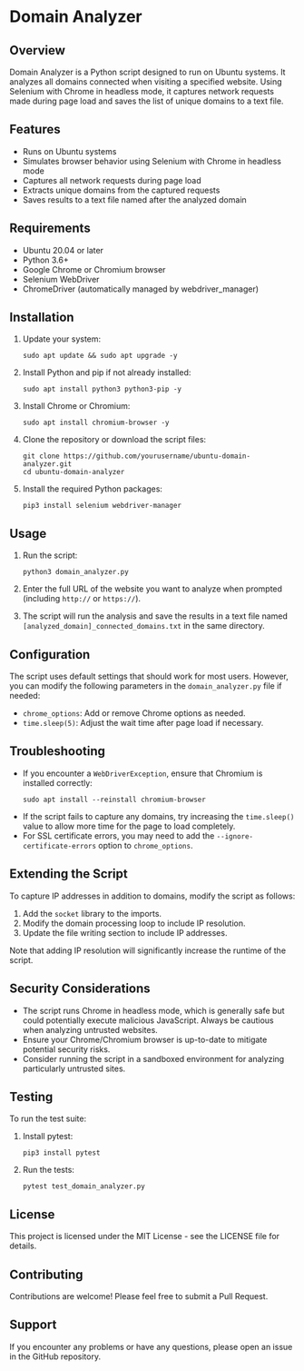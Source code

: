 # Domain Analyzer

## Overview

 Domain Analyzer is a Python script designed to run on Ubuntu systems. It analyzes all domains connected when visiting a specified website. Using Selenium with Chrome in headless mode, it captures network requests made during page load and saves the list of unique domains to a text file.

## Features

- Runs on Ubuntu systems
- Simulates browser behavior using Selenium with Chrome in headless mode
- Captures all network requests during page load
- Extracts unique domains from the captured requests
- Saves results to a text file named after the analyzed domain

## Requirements

- Ubuntu 20.04 or later
- Python 3.6+
- Google Chrome or Chromium browser
- Selenium WebDriver
- ChromeDriver (automatically managed by webdriver_manager)

## Installation

1. Update your system:
   ```
   sudo apt update && sudo apt upgrade -y
   ```

2. Install Python and pip if not already installed:
   ```
   sudo apt install python3 python3-pip -y
   ```

3. Install Chrome or Chromium:
   ```
   sudo apt install chromium-browser -y
   ```

4. Clone the repository or download the script files:
   ```
   git clone https://github.com/yourusername/ubuntu-domain-analyzer.git
   cd ubuntu-domain-analyzer
   ```

5. Install the required Python packages:
   ```
   pip3 install selenium webdriver-manager
   ```

## Usage

1. Run the script:
   ```
   python3 domain_analyzer.py
   ```

2. Enter the full URL of the website you want to analyze when prompted (including `http://` or `https://`).

3. The script will run the analysis and save the results in a text file named `[analyzed_domain]_connected_domains.txt` in the same directory.

## Configuration

The script uses default settings that should work for most users. However, you can modify the following parameters in the `domain_analyzer.py` file if needed:

- `chrome_options`: Add or remove Chrome options as needed.
- `time.sleep(5)`: Adjust the wait time after page load if necessary.

## Troubleshooting

- If you encounter a `WebDriverException`, ensure that Chromium is installed correctly:
  ```
  sudo apt install --reinstall chromium-browser
  ```
- If the script fails to capture any domains, try increasing the `time.sleep()` value to allow more time for the page to load completely.
- For SSL certificate errors, you may need to add the `--ignore-certificate-errors` option to `chrome_options`.

## Extending the Script

To capture IP addresses in addition to domains, modify the script as follows:

1. Add the `socket` library to the imports.
2. Modify the domain processing loop to include IP resolution.
3. Update the file writing section to include IP addresses.

Note that adding IP resolution will significantly increase the runtime of the script.

## Security Considerations

- The script runs Chrome in headless mode, which is generally safe but could potentially execute malicious JavaScript. Always be cautious when analyzing untrusted websites.
- Ensure your Chrome/Chromium browser is up-to-date to mitigate potential security risks.
- Consider running the script in a sandboxed environment for analyzing particularly untrusted sites.

## Testing

To run the test suite:

1. Install pytest:
   ```
   pip3 install pytest
   ```

2. Run the tests:
   ```
   pytest test_domain_analyzer.py
   ```

## License

This project is licensed under the MIT License - see the LICENSE file for details.

## Contributing

Contributions are welcome! Please feel free to submit a Pull Request.

## Support

If you encounter any problems or have any questions, please open an issue in the GitHub repository.